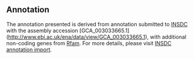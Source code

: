 
Annotation
----------

The annotation presented is derived from annotation submitted to
[INSDC](http://www.insdc.org) with the assembly accession [GCA\_003033665.1]
(http://www.ebi.ac.uk/ena/data/view/GCA_003033665.1),
with additional non-coding genes from
[Rfam](http://rfam.xfam.org/). For more details, please visit [INSDC
annotation import](http://ensemblgenomes.org/info/data/insdc_annotation).
